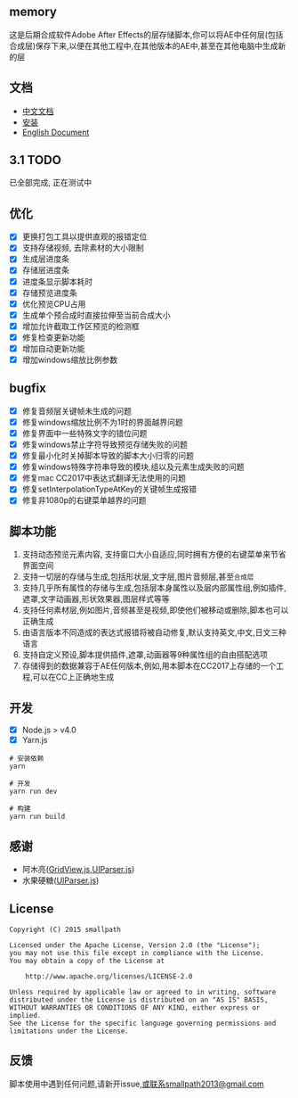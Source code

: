 ## memory
这是后期合成软件Adobe After Effects的层存储脚本,你可以将AE中任何层(包括合成层)保存下来,以便在其他工程中,在其他版本的AE中,甚至在其他电脑中生成新的层

## 文档
- [中文文档](https://smallpath.github.io/memory)
- [安装](https://smallpath.github.io/memory/#/?id=安装)
- [English Document](https://smallpath.github.io/memory/#/en/)

## 3.1 TODO

已全部完成, 正在测试中

## 优化
- [x] 更换打包工具以提供直观的报错定位
- [x] 支持存储视频, 去除素材的大小限制
- [x] 生成层进度条
- [x] 存储层进度条
- [x] 进度条显示脚本耗时
- [x] 存储预览进度条
- [x] 优化预览CPU占用
- [x] 生成单个预合成时直接拉伸至当前合成大小
- [x] 增加允许截取工作区预览的检测框
- [x] 修复检查更新功能
- [x] 增加自动更新功能
- [x] 增加windows缩放比例参数

## bugfix
- [x] 修复音频层关键帧未生成的问题
- [x] 修复windows缩放比例不为1时的界面越界问题
- [x] 修复界面中一些特殊文字的错位问题
- [x] 修复windows禁止字符导致预览存储失败的问题
- [x] 修复最小化时关掉脚本导致的脚本大小归零的问题
- [x] 修复windows特殊字符串导致的模块,组以及元素生成失败的问题
- [x] 修复mac CC2017中表达式翻译无法使用的问题
- [x] 修复setInterpolationTypeAtKey的关键帧生成报错
- [x] 修复非1080p的右键菜单越界的问题

## 脚本功能
1. 支持动态预览元素内容, 支持窗口大小自适应,同时拥有方便的右键菜单来节省界面空间  
2. 支持一切层的存储与生成,包括形状层,文字层,图片音频层,甚至`合成层`
3. 支持几乎所有属性的存储与生成,包括层本身属性以及层内部属性组,例如插件,遮罩,文字动画器,形状效果器,图层样式等等
4. 支持任何素材层,例如图片,音频甚至是视频,即使他们被移动或删除,脚本也可以正确生成
5. 由语言版本不同造成的表达式报错将被自动修复,默认支持英文,中文,日文三种语言
6. 支持自定义预设,脚本提供插件,遮罩,动画器等9种属性组的自由搭配选项
7. 存储得到的数据兼容于AE任何版本,例如,用本脚本在CC2017上存储的一个工程,可以在CC上正确地生成

## 开发
- [x] Node.js > v4.0
- [x] Yarn.js

```
# 安装依赖
yarn

# 开发
yarn run dev

# 构建
yarn run build
```

## 感谢
- 阿木亮([GridView.js](https://github.com/smallpath/memory/blob/master/lib/GridView.js),[UIParser.js](https://github.com/smallpath/memory/blob/master/lib/UIParser.js))
- 水果硬糖([UIParser.js](https://github.com/smallpath/memory/blob/master/lib/UIParser.js))

## License
```
Copyright (C) 2015 smallpath

Licensed under the Apache License, Version 2.0 (the "License");
you may not use this file except in compliance with the License.
You may obtain a copy of the License at

    http://www.apache.org/licenses/LICENSE-2.0

Unless required by applicable law or agreed to in writing, software
distributed under the License is distributed on an "AS IS" BASIS,
WITHOUT WARRANTIES OR CONDITIONS OF ANY KIND, either express or implied.
See the License for the specific language governing permissions and
limitations under the License.
```

## 反馈
脚本使用中遇到任何问题,请新开issue,或联系smallpath2013@gmail.com
